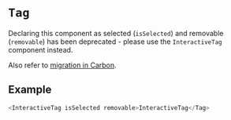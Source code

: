 # `Tag`

Declaring this component as selected (`isSelected`) and removable (`removable`) has been deprecated - please use the `InteractiveTag` component instead.

Also refer to [migration in Carbon](https://github.com/carbon-design-system/carbon/tree/master/packages/react/src/components/Tag/migrate-to-7.x.md).

## Example

```js
<InteractiveTag isSelected removable>InteractiveTag</Tag>
```
